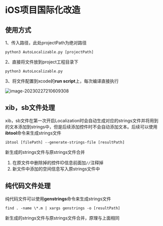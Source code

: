 # iOS项目国际化改造

## 使用方式

1、传入路径，此处projectPath为绝对路径

`````
python3 AutoLocalizable.py [projectPath]
`````

2、直接将文件放到project工程目录下

```
python3 AutoLocalizable.py
```

3、将文件配置到xcode的**run script**上，每次编译直接执行

![image-20230227210609308](http://xingyajie.oss-cn-hangzhou.aliyuncs.com/uPic/image-20230227210609308.png)

## xib，sb文件处理

xib，sb文件在第一次开启Localization时会自动生成对应的strings文件并将用到的文本添加到strings中，但是后续添加控件时不会自动添加文本。后续可以使用**ibtool**命令来生成strings文件

```
ibtool [filePath] --generate-strings-file [resultPath]
```

新生成的strings文件与原strings文件合并

1. 在原文件中删除掉的控件ID信息前面加`//`注释掉
2. 新文件中添加的空间信息写入原strings文件中

## 纯代码文件处理

纯代码文件可以使用**genstrings**命令来生成strings文件

```
find . -name \*.m | xargs genstrings -o [resultPath]
```

新生成的strings文件与原strings文件合并，原理与上面相同







